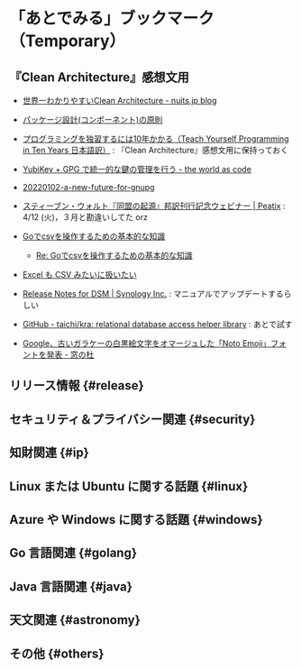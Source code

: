 # 「あとでみる」ブックマーク（Temporary）

## 『Clean Architecture』感想文用

- [世界一わかりやすいClean Architecture - nuits.jp blog](https://www.nuits.jp/entry/easiest-clean-architecture-2019-09)
- [パッケージ設計(コンポーネント)の原則](https://zenn.dev/uesho/articles/c819d53be1d6d9d120e8)
- [プログラミングを独習するには10年かかる（Teach Yourself Programming in Ten Years 日本語訳）](https://www.yamdas.org/column/technique/21-daysj.html) : 『Clean Architecture』感想文用に保持っておく

- [YubiKey + GPG で統一的な鍵の管理を行う - the world as code](https://chroju.dev/blog/yubikey_gpg_with_git_commit_signing_and_ssh)
- [20220102-a-new-future-for-gnupg](https://gnupg.org/blog/20220102-a-new-future-for-gnupg.html)

- [スティーブン・ウォルト『同盟の起源』邦訳刊行記念ウェビナー | Peatix](http://origins-of-alliances20220412.peatix.com) : 4/12 (火)，３月と勘違いしてた orz

- [Goでcsvを操作するための基本的な知識](https://zenn.dev/syo_yamamoto/articles/1fb502ef862490)
  - [Re: Goでcsvを操作するための基本的な知識](https://zenn.dev/mattn/articles/fd545a14b0ffdf)
- [Excel も CSV みたいに扱いたい](https://zenn.dev/spiegel/articles/20211003-excel-as-a-csv)

- [Release Notes for DSM | Synology Inc.](https://www.synology.com/ja-jp/releaseNote/DSM) : マニュアルでアップデートするらしい

- [GitHub - taichi/kra: relational database access helper library](https://github.com/taichi/kra) : あとで試す

- [Google、古いガラケーの白黒絵文字をオマージュした「Noto Emoji」フォントを発表 - 窓の杜](https://forest.watch.impress.co.jp/docs/news/1408856.html)

## リリース情報 {#release}


## セキュリティ＆プライバシー関連 {#security}


## 知財関連 {#ip}


## Linux または Ubuntu に関する話題 {#linux}


## Azure や Windows に関する話題 {#windows}


## Go 言語関連 {#golang}


## Java  言語関連 {#java}


## 天文関連 {#astronomy}


## その他 {#others}


<!-- eof -->
